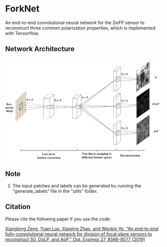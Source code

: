# ForkNet
An end-to-end convolutional neural network for the DoFP sensor to reconstruct three common polarization properties, which is implemented with Tensorflow.

## Network Architecture
![ForkNet](https://github.com/AGroupofProbiotocs/ForkNet/blob/master/ForkNet.jpg)  

## Note
1. The input patches and labels can be generated bu running the "generate_labels" file in the "utils" folder. 

## Citation
Please cite the following paper if you use the code:

[Xianglong Zeng, Yuan Luo, Xiaojing Zhao, and Wenbin Ye, "An end-to-end fully-convolutional neural network for division of focal plane sensors to reconstruct S0, DoLP, and AoP," Opt. Express 27, 8566-8577 (2019)](https://www.osapublishing.org/oe/abstract.cfm?uri=oe-27-6-8566)
